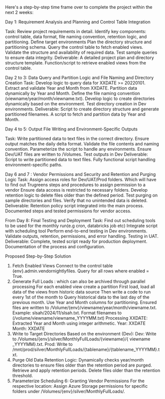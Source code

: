 Here's a step-by-step time frame over to complete the project within the next 2 weeks:

Day 1: Requirement Analysis and Planning and Control Table Integration

Task:
Review project requirements in detail.
Identify key components: control table, data format, file naming convention, retention logic, and partitioning.
Define target environments 
Plan the directory structure and partitioning schema.
Query the control table to fetch enabled views.
Validate the structure and availability of required data.
Test sample queries to ensure data integrity.
Deliverable:
A detailed project plan and directory structure template.
Function/script to retrieve enabled views from the control table.

Day 2 to 3: Data Query and Partition Logic and File Naming and Directory Creation
Task:
Develop logic to query data for XXDATE >= 20220101.
Extract and validate Year and Month from XXDATE.
Partition data dynamically by Year and Month.
Define the file naming convention (viewname/year/month/viewname.txt).
Develop logic to create directories dynamically based on the environment.
Test directory creation in Dev environments.
Deliverable:
Script to create directory structure and generate partitioned filenames.
A script to fetch and partition data by Year and Month.

Day 4 to 5: Output File Writing and Environment-Specific Outputs

Task:
Write partitioned data to text files in the correct directory.
Ensure output matches the daily delta format.
Validate the file contents and naming convention.
Parameterize the script to handle any environments.
Ensure Dev/UAT files are written to /Volumes.
Test outputs in Dev 
Deliverable:
Script to write partitioned data to text files.
Fully functional script handling environment-specific paths.

Day 6 and 7 : Vendor Permissions and Security and Retention and Purging Logic
Task:
Assign access roles for Dev/UAT/Prod folders.
Which will have to find out Trugreens steps and procedures to assign permission to a vendor
Ensure data access is restricted to necessary folders.
Develop retention logic to delete files older than the defined period.
Test purging on sample directories and files.
Verify that no unintended data is deleted.
Deliverable:
Retention policy script integrated into the main process.
Documented steps and tested permissions for vendor access.

From Day 8: Final Testing and Deployment
Task:
Find out scheduling tools to be used for the monthly run(e.g cron, databricks job etc)
Integrate script with scheduling tool
Perform end-to-end testing in Dev environments.
Validate outputs, retention, permissions, and error handling.
Testing in UAT.
Deliverable:
Complete, tested script ready for production deployment.
Documentation of the process and configuration.

Proposed Step-by-Step Solution
1. Fetch Enabled Views
Connect to the control table {env}.admin.vendornightlyfiles.
Query for all rows where enabled = True.
2. Generate Full Loads : which can also be archived through parallel processing
For each enabled view create a partition
First load, load all data of the views from historic data source
Then write a code to run every 1st of the month to Query historical data to the last day of the previous month.
Use Year and Month columns for partitioning.
Ensured files are written to /Volume/{env}/viewname/year/month/viewname.txt.
Example: slsah/2024/11/slsah.txt.
Format filenames to (/volume/viewname/viewname_YYYYMM.txt)
Processing XXDATE:
Extracted Year and Month using integer arithmetic.
Year: XXDATE
Month: XXDATE 
3. Write to Target Directories
Based on the environment (Dev):
Dev: Write to /Volumes/{env}/silver/MonthlyFullLoads/{viewname}/{ viewname _YYYYMM}.txt.
Prod: Write to /mnt/prod/silver/MonthlyFullLoads/{tablename}/{tablename_YYYYMM}.txt.
4. Purge Old Data
Retention Logic:
Dynamically checks year/month directories to ensure files older than the retention period are purged.
Retrieve and apply retention periods.
Delete files older than the retention threshold.
5. Parameterize Scheduling
6: Granting Vendor Permissions
For the respective location:
Assign Azure Storage permissions for specific folders under /Volumes/{env}/silver/MonthlyFullLoads/.




